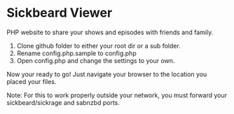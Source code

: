 Sickbeard Viewer
=================

PHP website to share your shows and episodes with friends and family.

1. Clone github folder to either your root dir or a sub folder.
2. Rename config.php.sample to config.php
3. Open config.php and change the settings to your own.

Now your ready to go! Just navigate your browser to the location you placed your files.

Note: For this to work properly outside your network, you must forward your sickbeard/sickrage and sabnzbd ports.